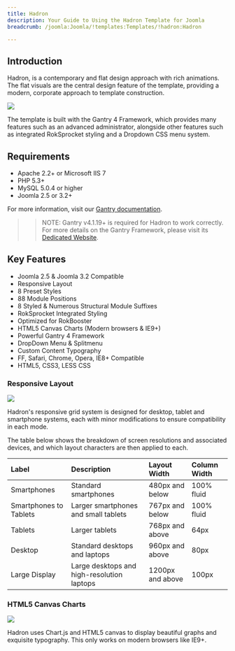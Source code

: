 ```yaml
---
title: Hadron
description: Your Guide to Using the Hadron Template for Joomla
breadcrumb: /joomla:Joomla/!templates:Templates/!hadron:Hadron

---
```


Introduction
-----

Hadron, is a contemporary and flat design approach with rich animations. The flat visuals are the central design feature of the template, providing a modern, corporate approach to template construction.

![][Hadron]

The template is built with the Gantry 4 Framework, which provides many features such as an advanced administrator, alongside other features such as integrated RokSprocket styling and a Dropdown CSS menu system.

Requirements
-----
* Apache 2.2+ or Microsoft IIS 7
* PHP 5.3+
* MySQL 5.0.4 or higher
* Joomla 2.5 or 3.2+

For more information, visit our [Gantry documentation][gantry].

>> NOTE: Gantry v4.1.19+ is required for Hadron to work correctly. For more details on the Gantry Framework, please visit its [Dedicated Website][gantry].

Key Features
-----

* Joomla 2.5 & Joomla 3.2 Compatible
* Responsive Layout
* 8 Preset Styles
* 88 Module Positions
* 8 Styled & Numerous Structural Module Suffixes
* RokSprocket Integrated Styling
* Optimized for RokBooster
* HTML5 Canvas Charts (Modern browsers & IE9+)
* Powerful Gantry 4 Framework
* DropDown Menu & Splitmenu
* Custom Content Typography
* FF, Safari, Chrome, Opera, IE8+ Compatible
* HTML5, CSS3, LESS CSS

### Responsive Layout

![][responsive]

Hadron's responsive grid system is designed for desktop, tablet and smartphone systems, each with minor modifications to ensure compatibility in each mode.

The table below shows the breakdown of screen resolutions and associated devices, and which layout characters are then applied to each.

| Label                  | Description                                | Layout Width     | Column Width |  
| :--------------------- | :----------------------------------------- | :--------------- | :----------- |  
| Smartphones            | Standard smartphones                       | 480px and below  | 100% fluid   |  
| Smartphones to Tablets | Larger smartphones and small tablets       | 767px and below  | 100% fluid   |  
| Tablets                | Larger tablets                             | 768px and above  | 64px         |  
| Desktop                | Standard desktops and laptops              | 960px and above  | 80px         |  
| Large Display          | Large desktops and high-resolution laptops | 1200px and above | 100px        |  

### HTML5 Canvas Charts

![][chart]

Hadron uses Chart.js and HTML5 canvas to display beautiful graphs and exquisite typography. This only works on modern browsers like IE9+.

[gantry]: http://www.gantry-framework.org/
[Hadron]: assets/hadron.jpeg
[responsive]: assets/responsive.jpg
[chart]: assets/chart.jpg
[filezilla]: https://filezilla-project.org
[launcher]: ../../start/rocketlauncher.md
[chooser]: assets/chooser.jpg
